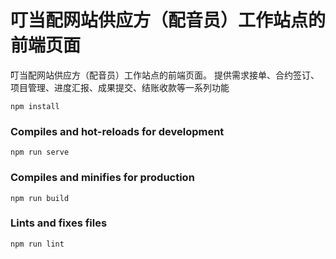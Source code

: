 # 叮当配网站供应方（配音员）工作站点的前端页面
叮当配网站供应方（配音员）工作站点的前端页面。
提供需求接单、合约签订、项目管理、进度汇报、成果提交、结账收款等一系列功能

```
npm install
```

### Compiles and hot-reloads for development
```
npm run serve
```

### Compiles and minifies for production
```
npm run build
```

### Lints and fixes files
```
npm run lint
```
